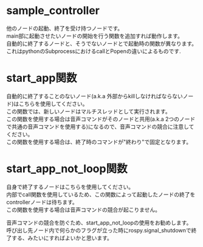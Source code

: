 # sample_controller
他のノードの起動、終了を受け持つノードです。  
main部に起動させたいノードの開始を行う関数を追加すれば動作します。  
自動的に終了するノードと、そうでないノードとで起動時の関数が異なります。 
これはpythonのSubprocessにおけるcallとPopenの違いによるものです.  
# start_app関数  
自動的に終了することのないノード(a.k.a 外部からkillしなければならないノード)はこちらを使用してください。  
この関数では、新しいノードはマルチスレッドとして実行されます。  
この関数を使用する場合は音声コマンドがそのノードと共用(a.k.a 2つのノードで共通の音声コマンドを使用する)になるので、音声コマンドの競合に注意してください。  
この関数を使用する場合は、終了時のコマンドが"終わり"で固定となります。  
# start_app_not_loop関数  
自身で終了するノードはこちらを使用してください。  
内部でcall関数を使用しているため、この関数によって起動したノードの終了をcontrollerノードは待ちます。  
この関数を使用する場合は音声コマンドの競合が起こりません。  
  
音声コマンドの競合を防ぐため、start_app_not_loopの使用をお勧めします。  
呼び出し先ノード内で何らかのフラグが立った時にrospy.signal_shutdownで終了する、みたいにすればよいかと思います。
